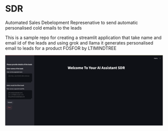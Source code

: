 # SDR
Automated Sales Debelopment Represenative to send automatic personalised cold emails to the leads

This is a sample repo for creating a streamlit application that take name and email id of the leads and using grok and llama it generates personalised email to leads for a product FOSFOR by LTIMINDTREE

![alt text](image.png)